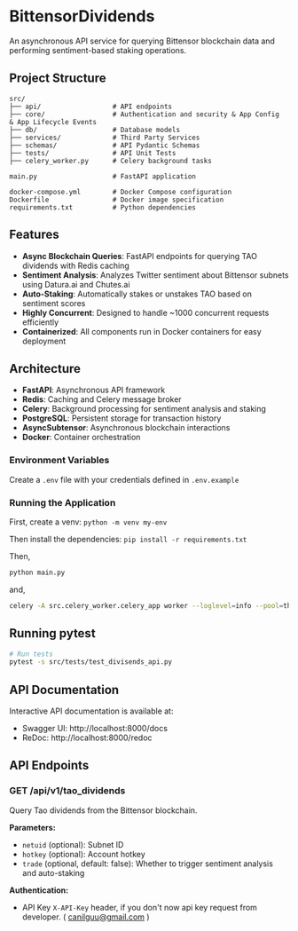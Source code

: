 # BittensorDividends
An asynchronous API service for querying Bittensor blockchain data and performing sentiment-based staking operations.


## Project Structure

```
src/
├── api/                  # API endpoints
├── core/                 # Authentication and security & App Config  & App Lifecycle Events
├── db/                   # Database models
├── services/             # Third Party Services
├── schemas/              # API Pydantic Schemas
├── tests/                # API Unit Tests
├── celery_worker.py      # Celery background tasks

main.py                   # FastAPI application

docker-compose.yml        # Docker Compose configuration
Dockerfile                # Docker image specification
requirements.txt          # Python dependencies
```

## Features

- **Async Blockchain Queries**: FastAPI endpoints for querying TAO dividends with Redis caching
- **Sentiment Analysis**: Analyzes Twitter sentiment about Bittensor subnets using Datura.ai and Chutes.ai
- **Auto-Staking**: Automatically stakes or unstakes TAO based on sentiment scores
- **Highly Concurrent**: Designed to handle ~1000 concurrent requests efficiently
- **Containerized**: All components run in Docker containers for easy deployment

## Architecture

- **FastAPI**: Asynchronous API framework
- **Redis**: Caching and Celery message broker
- **Celery**: Background processing for sentiment analysis and staking
- **PostgreSQL**: Persistent storage for transaction history
- **AsyncSubtensor**: Asynchronous blockchain interactions
- **Docker**: Container orchestration



### Environment Variables

Create a `.env` file with your credentials defined in `.env.example`


### Running the Application

First, create a venv: `python -m venv my-env`

Then install the dependencies: `pip install -r requirements.txt`

Then,
```bash
python main.py
```
and,
```bash
celery -A src.celery_worker.celery_app worker --loglevel=info --pool=threads
```


## Running pytest
```bash
# Run tests
pytest -s src/tests/test_divisends_api.py
```

## API Documentation

Interactive API documentation is available at:
- Swagger UI: http://localhost:8000/docs
- ReDoc: http://localhost:8000/redoc


## API Endpoints

### GET /api/v1/tao_dividends

Query Tao dividends from the Bittensor blockchain.

**Parameters:**
- `netuid` (optional): Subnet ID
- `hotkey` (optional): Account hotkey
- `trade` (optional, default: false): Whether to trigger sentiment analysis and auto-staking

**Authentication:**
- API Key `X-API-Key` header, if you don't now api key request from developer. ( canilguu@gmail.com )